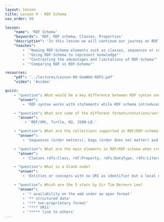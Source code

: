 ```yaml
---
layout: lesson
title: Lesson 9 - RDF Schema
nav_order: 90

lesson:
    "name": 'RDF Schema'
    "keywords": 'RDF, RDF schema, Classes, Properties' 
    "description": 'In this lesson we will continue our journey on RDF, introducing more elements from RDFS and deepening into the possibilities it offers'
    "teaches": 
        - '"Naming RDF-Schema elements such as classes, sequences or collections"'
        - '"Using RDF-Schema to represent knowledge"'
        - '"Contrasting the advantages and limitations of RDF-Schema"' 
        - '"Comparing RDF vs RDF-Schema"'

resources:
    "pdf": '../lectures/Lesson-09-SemWeb-RDFS.pdf'
    "video": '#video'

quizz:
    - "question": What would be a key difference between RDF syntax and RDF schema?
      "answer":  
        - 'RDF syntax works with statements while RDF schema introduces classes, useful for creating vocabularies and later for data validation and reasoning.'

    - "question": What are some of the different formats/notations/serialization of RDF?
      "answer":  
         - 'RDF/XML, Turtle, N3, JSON-LD.'

    - "question": What are the collections supported in RDF/RDF-schema?
      "answer":  
        - 'Sequences (order matters), bags (order does not matter) and alternatives (one of many). Lists are also possible (but no part of the rdfs:Container family) and ad-hoc collections (via rdf:parseType="Collection").'

    - "question": What are the main elements in RDF/RDF-schema when creating vocabularies?
      "answer":  
        - 'Classes rdfs:Class, rdf:Property, rdfs:DataType, rdfs:Literal together with properties rdf:type, rdf:partOf, rdf:subClassOf and rdf:subPropertyOf.'

    - "question": What is a blank node?
      "answer":  
        - 'Entities or concepts with no URI as identifier but a local one (they can only be locally referenced).'

    - "question": Which are the 5 stars by Sir Tim Berners Lee?
      "answer":  
        - '* availability on the web under an open format'
        - '** structured data'
        - '*** non-proprietary format'
        - '**** URIs'
        - '***** link to others'
---
```


<div style="display: none;">
    'RDF Schema'
    'RDF, RDF schema, Classes, Properties' 
    'In this lesson we will continue our journey on RDF, introducing more elements from RDFS and deepening into the possibilities it offers'
     
        - '"Naming RDF-Schema elements such as classes, sequences or collections"'
        - '"Using RDF-Schema to represent knowledge"'
        - '"Contrasting the advantages and limitations of RDF-Schema"' 
        - '"Comparing RDF vs RDF-Schema"'
</div>



